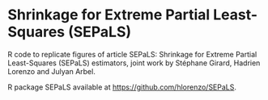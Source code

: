 # Shrinkage for Extreme Partial Least-Squares (SEPaLS)

R code to replicate figures of article SEPaLS: Shrinkage for Extreme Partial Least-Squares (SEPaLS) estimators, 
joint work by Stéphane Girard, Hadrien Lorenzo and Julyan Arbel.

R package SEPaLS available at https://github.com/hlorenzo/SEPaLS.
